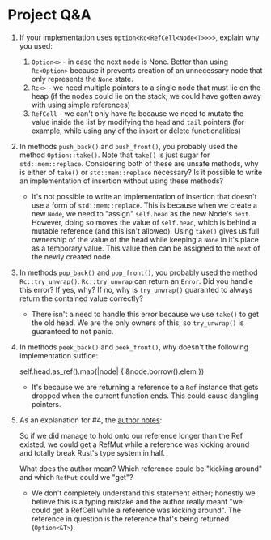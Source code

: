# Project Q&A
1. If your implementation uses `Option<Rc<RefCell<Node<T>>>>`,
explain why you used:
    1. `Option<>` - in case the next node is None. Better than using `Rc<Option>` because it prevents creation of an unnecessary node that only represents the `None` state.
    1. `Rc<>` - we need multiple pointers to a single node that must lie on the heap (if the nodes could lie on the stack, we could have gotten away with using simple references)
    1. `RefCell` - we can't only have `Rc` because we need to mutate the value inside the list by modifying the `head` and `tail` pointers (for example, while using any of the insert or delete functionalities)
1. In methods `push_back()` and `push_front()`, you probably used the method `Option::take()`. Note that `take()` is just sugar for `std::mem::replace`. Considering both of these are unsafe methods, why is either of `take()` or `std::mem::replace` necessary? Is it possible to write an implementation of insertion without using these methods?

    - It's not possible to write an implementation of insertion that doesn't use a form of `std::mem::replace`. This is because when we create a new `Node`, we need to "assign" `self.head` as the new Node's `next`. However, doing so moves the value of `self.head`, which is behind a mutable reference (and this isn't allowed). Using `take()` gives us full ownership of the value of the head while keeping a `None` in it's place as a temporary value. This value then can be assigned to the `next` of the newly created node.

1. In methods `pop_back()` and `pop_front()`, you probably used the method `Rc::try_unwrap()`. `Rc::try_unwrap` can return an `Error`. Did you handle this error? If yes, why? If no, why is `try_unwrap()` guaranted to always return the contained value correctly?
    - There isn't a need to handle this error because we use `take()` to get the old head. We are the only owners of this, so `try_unwrap()` is guaranteed to not panic.

1. In methods `peek_back()` and `peek_front()`, why doesn't the following implementation suffice:
    
    self.head.as_ref().map(|node| {
        &node.borrow().elem
    })
    
    - It's because we are returning a reference to a `Ref` instance that gets dropped when the current function ends. This could cause dangling pointers.

1. As an explanation for #4, the [author notes](https://rust-unofficial.github.io/too-many-lists/fourth-peek.html):
    
    So if we did manage to hold onto our reference longer than the Ref existed, we could get a RefMut while a reference was kicking around and totally break Rust's type system in half.
    
    What does the author mean? Which reference could be "kicking around" and which `RefMut` could we "get"?
    - We don't completely understand this statement either; honestly we believe this is a typing mistake and the author really meant "we could get a RefCell while a reference was kicking around". The reference in question is the reference that's being returned (`Option<&T>`).